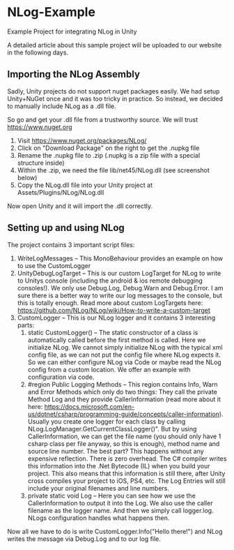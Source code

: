 # NLog-Example
Example Project for integrating NLog in Unity

A detailed article about this sample project will be uploaded to our website in the following days.

## Importing the NLog Assembly

Sadly, Unity projects do not support nuget packages easily. We had setup Unity+NuGet once and it was too tricky in practice.
So instead, we decided to manually include NLog as a .dll file.

So go and get your .dll file from a trustworthy source. We will trust https://www.nuget.org 

1. Visit https://www.nuget.org/packages/NLog/
2. Click on "Download Package" on the right to get the .nupkg file
3. Rename the .nupkg file to .zip (.nupkg is a zip file with a special structure inside)
4. Within the .zip, we need the file lib/net45/NLog.dll (see screenshot below)
5. Copy the NLog.dll file into your Unity project at Assets/Plugins/NLog/NLog.dll

Now open Unity and it will import the .dll correctly.

## Setting up and using NLog

The project contains 3 important script files:
1. WriteLogMessages – This MonoBehaviour provides an example on how to use the CustomLogger
2. UnityDebugLogTarget – This is our custom LogTarget for NLog to write to Unitys console (including the android & ios remote debugging consoles!). We only use Debug.Log, Debug.Warn and Debug.Error. I am sure there is a better way to write our log messages to the console, but this is totally enough. Read more about custom LogTargets here: https://github.com/NLog/NLog/wiki/How-to-write-a-custom-target
3. CustomLogger – This is our NLog logger and it contains 3 interesting parts:
    1. static CustomLogger() – The static constructor of a class is automatically called before the first method is called. Here we initialize NLog. We cannot simply initialize NLog with the typical xml config file, as we can not put the config file where NLog expects it. So we can either configure NLog via Code or maybe read the NLog config from a custom location. We offer an example with configuration via code.
    2. #region Public Logging Methods – This region contains Info, Warn and Error Methods which only do two things: They call the private Method Log and they provide CallerInformation (read more about it here: https://docs.microsoft.com/en-us/dotnet/csharp/programming-guide/concepts/caller-information). Usually you create one logger for each class by calling  NLog.LogManager.GetCurrentClassLogger()". But by using CallerInformation, we can get the file name (you should only have 1 csharp class per file anyway, so this is enough), method name and source line number. The best part? This happens without any expensive reflection. There is zero overhead. The C# compiler writes this information into the .Net Bytecode (IL) when you build your project.
This also means that this information is still there, after Unity cross compiles your project to iOS, PS4, etc. The Log Entries will still include your original filenames and line numbers.
    3. private static void Log – Here you can see how we use the CallerInformation to output it into the Log. We also use the caller filename as the logger name. And then we simply call logger.log. NLogs configuration handles what happens then.

Now all we have to do is write CustomLogger.Info("Hello there!") and NLog writes the message via Debug.Log and to our log file.

